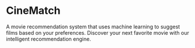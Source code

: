 # CineMatch
 A movie recommendation system that uses machine learning to suggest films based on your preferences. Discover your next favorite movie with our intelligent recommendation engine.
